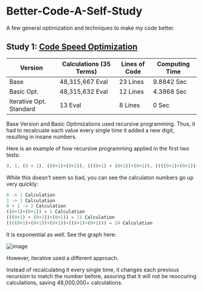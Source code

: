 # Better-Code-A-Self-Study
A few general optimization and techniques to make my code better.

## Study 1: [Code Speed Optimization](https://github.com/RinSoftwareDeveloper/Better-Code-A-Self-Study/tree/main/self-study/code%20speed%20optimization)
| Version | Calculations (35 Terms) | Lines of Code | Computing Time |
| --- | --- | --- | --- |
| Base | 48,315,667 Eval | 23 Lines | 9.8842 Sec |
| Basic Opt. | 48,315,632 Eval | 12 Lines | 4.3868 Sec |
| Iterative Opt. Standard | 13 Eval | 8 Lines | 0 Sec |

Base Version and Basic Optimizations used recursive programming. Thus, it had to recalcuate each value every single time it added a new digit, resulting in insane numbers. 

Here is an example of how recursive programming applied in the first two tests:
```js
0, 1, (0 + 1), ((0+1)+(0+1)), (((0+1) + (0+1))+(0+1)), ((((0+1)+(0+1))+(0+1))+((0+1)+(0+1)))...
```

While this doesn't seem so bad, you can see the calculaton numbers go up very quickly:

```js
0 -> 1 Calculation
1 -> 1 Calculation
0 + 1 -> 2 Calculation
((0+1)+(0+1)) = 5 Calculation
(((0+1) + (0+1))+(0+1)) = 11 Calculation
((((0+1)+(0+1))+(0+1))+((0+1)+(0+1))) = 24 Calculation
```

It is exponential as well. See the graph here:

![image](https://user-images.githubusercontent.com/127797972/231359573-52d25da7-0a4e-43f7-9120-a874e3163614.png)

However, iterative used a different approach.

Instead of recalculating it every single time, it changes each previous recursion to match the number before, assuring that it will not be reoccuring calculations, saving 48,000,000+ calculations.
